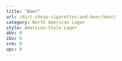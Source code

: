 ```yaml
---
title: "Beer"
url: /dirt-cheap-cigarettes-and-beer/beer/
category: North American Lager
style: American-Style Lager
abv: 0
ibu: 0
srm: 0
upc: 0
---
```


